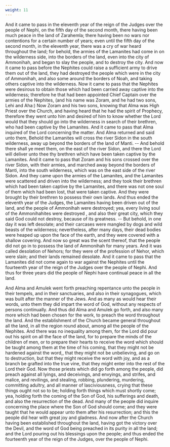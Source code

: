 ```yaml
---
weight: 11
---
```

And it came to pass in the eleventh year of the reign of the Judges over the people of Nephi, on the fifth day of the second month, there having been much peace in the land of Zarahemla; there having been no wars nor contentions for a certain number of years; even until the fifth day of the second month, in the eleventh year, there was a cry of war heard throughout the land; for behold, the armies of the Lamanites had come in on the wilderness side, into the borders of the land, even into the city of Ammonihah, and began to slay the people, and to destroy the city. And now it came to pass before the Nephites could raise a sufficient army to drive them out of the land, they had destroyed the people which were in the city of Ammonihah, and also some around the borders of Noah, and taking others captive into the wilderness. Now it came to pass that the Nephites were desirous to obtain those which had been carried away captive into the wilderness;  therefore he that had been appointed Chief Captain over the armies of the Nephites, (and his name was Zoram, and he had two sons, Lehi and Aha:) Now Zoram and his two sons, knowing that Alma was High Priest over the Church, and having heard that he had the spirit of Prophecy, therefore they went unto him and desired of him to know whether the Lord would that they should go into the wilderness in search of their brethren, who had been captive by the Lamanites. And it came to pass that Alma inquired of the Lord concerning the matter. And Alma returned and said unto them, Behold the Lamanites will cross the river Sidon in the south wilderness, away up beyond the borders of the land of Manti. -- And behold there shall ye meet them, on the east of the river Sidon, and there the Lord will deliver unto thee thy brethren which have been taken captive by the Lamanites. And it came to pass that Zoram and his sons crossed over the river Sidon, with their armies, and marched away beyond the borders of Manti, into the south wilderness, which was on the east side of the river Sidon. And they came upon the armies of the Lamanites, and the Lamanites were scattered and driven into the wilderness; and they took their brethren which had been taken captive by the Lamanites, and there was not one soul of them which had been lost, that were taken captive. And they were brought by their brethren to possess their own lands. And thus ended the eleventh year of the Judges, the Lamanites having been driven out of the land, and the people of Ammonihah were destroyed; yea, every living soul of the Ammonihahites were destroyed , and also their great city, which they said God could not destroy, because of its greatness. -- But behold, in one day it was left desolate; and their carcases were mangled by dogs and wild beasts of the wilderness; nevertheless, after many days, their dead bodies were heaped up upon the face of the earth, and they were covered with a shallow covering. And now so great was the scent thereof, that the people did not go in to possess the land of Ammonihah for many years. And it was called desolation of Nehors; for they were of the profession of Nehor, which were slain; and their lands remained desolate. And it came to pass that the Lamanites did not come again to war against the Nephites until the fourteenth year of the reign of the Judges over the people of Nephi. And thus for three years did the people of Nephi have continual peace in all the land.

 And Alma and Amulek went forth preaching repentance unto the people in their tempels, and in their sanctuaries, and also in their synagogues, which was built after the manner of the Jews. And as many as would hear their words, unto them they did impart the word of God, without any respects of persons continually. And thus did Alma and Amulek go forth, and also many more which had been chosen for the work, to preach the word throughout the land. And the establishment of the Church became general throughout all the land, in all the region round about, among all the people of the Nephites. And there was no inequality among them, for the Lord did pour out his spirit on all the face of the land, for to prepare the minds of the children of men, or to prepare their hearts to receive the word which should be taught among them at the time of his coming, that they might not be hardened against the word,, that they might not be unbelieving, and go on to destruction, but that they might receive the word with joy, and as a branch be grafted into the true vine, that they might enter into the rest of the Lord their God. Now those priests which did go forth among the people, did preach against all lyings, and deceivings, and envyings, and strifes, and malice, and revilings, and stealing, robbing, plundering, murdering, committing adultry, and all manner of lasciviousness, crying that these things ought not so to be; holding forth things which must shortly come; yea, holding forth the coming of the Son of God, his sufferings and death, and also the resurrection of the dead. And many of the people did inquire concerning the place where the Son of God should come; and they were taught that he would appear unto them after his resurrection; and this the people did hear with great joy and gladness. And now after the Church having been established throughout the land, having got the victory over the Devil, and the word of God being preached in its purity in all the land; and the Lord pouring out his blessings upon the people; and thus ended the fourteenth year of the reign of the Judges, over the people of Nephi.
